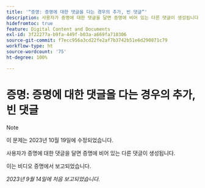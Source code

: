 ```yaml
---
title: '“증명: 증명에 대한 댓글을 다는 경우의 추가, 빈 댓글”'
description: 사용자가 증명에 대한 댓글을 달면 증명에 비어 있는 다른 댓글이 생성됩니다.
hidefromtoc: true
feature: Digital Content and Documents
exl-id: 3f22277a-b9fa-449f-b03a-a669fa710306
source-git-commit: f7ecc956a3cd22fe2af7b3742b51e6d290871c79
workflow-type: ht
source-wordcount: '75'
ht-degree: 100%

---
```


# 증명: 증명에 대한 댓글을 다는 경우의 추가, 빈 댓글

<!--WF, WFP TOCs-->

>[!NOTE]
>
>이 문제는 2023년 10월 19일에 수정되었습니다.

사용자가 증명에 대한 댓글을 달면 증명에 비어 있는 다른 댓글이 생성됩니다.

이는 비디오 증명에서 보고되었습니다.

_2023년 9월 14일에 처음 보고되었습니다._
